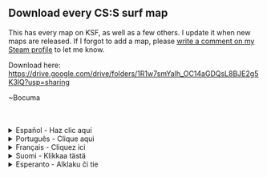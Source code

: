 ## Download every CS:S surf map

This has every map on KSF, as well as a few others. I update it when new maps are released. If I forgot to add a map, please [write a comment on my Steam profile](http://steamcommunity.com/profiles/76561198059389558) to let me know.

Download here: https://drive.google.com/drive/folders/1R1w7smYaIh_OC14aGDQsL8BJE2g5K3lQ?usp=sharing</br>

~Bocuma

</br>
</br>

<details>
  <summary>Español - Haz clic aquí</summary>
  Esto tiene todos los mapas de KSF y varios otros mapas. Si me olvidé de cargar un mapa, por favor <a href="http://steamcommunity.com/profiles/76561198059389558">escribe un comentario en mi perfil de Steam.</a></br>
  </br>
  Download aquí - https://drive.google.com/drive/folders/1R1w7smYaIh_OC14aGDQsL8BJE2g5K3lQ?usp=sharing</br>
  </br>
</details>

<details>
<summary>Português - Clique aqui</summary>
Isto tem todos os mapas do KSF e vários outros mapas. Se eu esqueci de fazer o upload dum mapa, por favor <a href="http://steamcommunity.com/profiles/76561198059389558">escreva um comentário no meu perfil do Steam.</a></br>
</br>
Download aqui - https://drive.google.com/drive/folders/1R1w7smYaIh_OC14aGDQsL8BJE2g5K3lQ?usp=sharing</br>
</br>
</details>

<details>
  <summary>Français - Cliquez ici</summary>
  Ceci contient toutes les maps de KSF et également, quelques autres. Je le mets à jour quand de nouvelles maps sont publiées. Si j'ai oublié d'ajouter une map, merci de me <a href="http://steamcommunity.com/profiles/76561198059389558">laisser un commentaire sur mon profil Steam</a> afin de m'en informer.</br>
</br>
Lien de téléchargement - https://drive.google.com/drive/folders/1R1w7smYaIh_OC14aGDQsL8BJE2g5K3lQ?usp=sharing</br>
</br>
</details>

<details>
  <summary>Suomi - Klikkaa tästä</summary>
  Tässä on jokainen mappi KSF:ällä, ja pari muutakin. Päivitän tätä ainakuin uusi mappi on julkaistu. Jos unohdan lisätä jonkin mapin, ilmoita <a href="http://steamcommunity.com/profiles/76561198059389558">siitä steam profiilini kommenteissa.</a></br>
  </br>
  Lataa linkistä:</br>
  https://drive.google.com/drive/folders/1R1w7smYaIh_OC14aGDQsL8BJE2g5K3lQ?usp=sharing</br>
  </br>
  </details>
  
<details>
  <summary>Esperanto - Alklaku ĉi tie</summary>
  Ĉi tio havas ĉiun mapon de KSF, kaj pluraj aliaj mapoj. Mi ĝisdatigas ĝin kiam novoj mapoj estas publikigitaj. Se mi forgesis aldoni mapon, bonvolu <a href="http://steamcommunity.com/profiles/76561198059389558">skribi komenton en mia Steam profilo.</a></br>
  </br>
  Elŝuto:</br>
  https://drive.google.com/drive/folders/1R1w7smYaIh_OC14aGDQsL8BJE2g5K3lQ?usp=sharing</br>
  </details>
